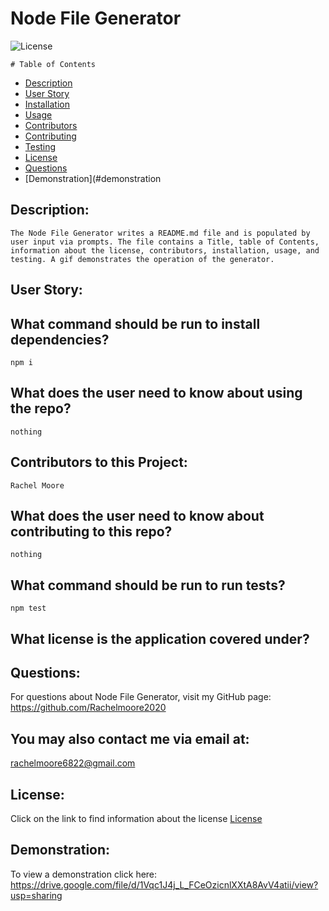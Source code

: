 

  # Node File Generator

  ![License](https://img.shields.io/badge/License--blue.svg "License Badge")
  
    # Table of Contents

* [Description](#description)
* [User Story](#user-story)
* [Installation](#what-command-should-be-run-to-install-dependencies)
* [Usage](#what-does-the-user-need-to-know-about-using-the-repo)
* [Contributors](#contributors-to-this-project)
* [Contributing](#what-does-the-user-need-to-know-about-contributing-to-this-repo)
* [Testing](#what-command-should-be-run-to-run-tests)
* [License](#what-license-is-the-application-covered-under)
* [Questions](#questions)
* [Demonstration](#demonstration
    

## Description:
    The Node File Generator writes a README.md file and is populated by user input via prompts. The file contains a Title, table of Contents, information about the license, contributors, installation, usage, and testing. A gif demonstrates the operation of the generator.

## User Story:
    

## What command should be run to install dependencies?
    npm i

## What does the user need to know about using the repo?
    nothing

## Contributors to this Project:
    Rachel Moore

## What does the user need to know about contributing to this repo?
    nothing

## What command should be run to run tests?
    npm test

## What license is the application covered under?
    

## Questions:
For questions about Node File Generator, visit my GitHub page:
    https://github.com/Rachelmoore2020
  
  ## You may also contact me via email at:
  rachelmoore6822@gmail.com
  
  ## License:
  Click on the link to find information about the license
  [License](https://opensource.org/licenses/)

## Demonstration:
To view a demonstration click here:
https://drive.google.com/file/d/1Vqc1J4j_L_FCeOzicnlXXtA8AvV4atii/view?usp=sharing
